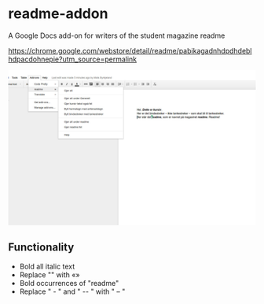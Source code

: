 # readme-addon
A Google Docs add-on for writers of the student magazine readme

https://chrome.google.com/webstore/detail/readme/pabikagadnhdpdhdeblhdpacdohnepie?utm_source=permalink

![Screenshot](readme-addon.jpg "Screenshot")

## Functionality

* Bold all italic text
* Replace "" with «»
* Bold occurrences of "readme"
* Replace " - " and " -- " with " – "

